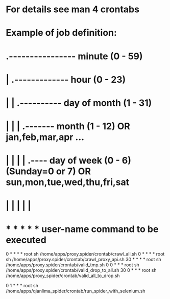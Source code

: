 

# For details see man 4 crontabs

# Example of job definition:
# .---------------- minute (0 - 59)
# |  .------------- hour (0 - 23)
# |  |  .---------- day of month (1 - 31)
# |  |  |  .------- month (1 - 12) OR jan,feb,mar,apr ...
# |  |  |  |  .---- day of week (0 - 6) (Sunday=0 or 7) OR sun,mon,tue,wed,thu,fri,sat
# |  |  |  |  |
# *  *  *  *  * user-name  command to be executed
  0  *  *  *  * root       sh /home/apps/proxy.spider/crontab/crawl_all.sh
  0  *  *  *  * root       sh /home/apps/proxy.spider/crontab/crawl_proxy_api.sh
  30 *  *  *  * root       sh /home/apps/proxy.spider/crontab/valid_tmp.sh
  0  0  *  *  * root       sh /home/apps/proxy.spider/crontab/valid_drop_to_all.sh
  30 0  *  *  * root       sh /home/apps/proxy_spider/crontab/valid_all_to_drop.sh


  0  1  *  *  * root       sh /home/apps/qianlima_spider/crontab/run_spider_with_selenium.sh 